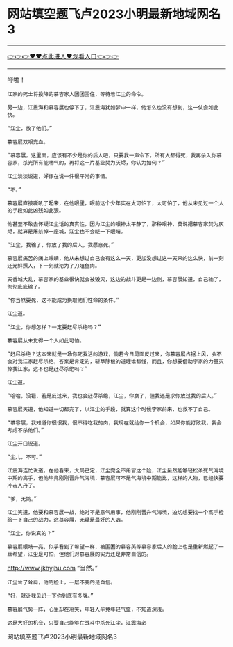 # 网站填空题飞卢2023小明最新地域网名3

<hr/> <a href="https://github.com/fetiyung/dhjui/issues/3">👉👉👉♥♥点此进入♥观看入口👈👉👉</a><hr/>


哗啦！

    江家的死士将投降的慕容家人团团围住，等待着江尘的命令。

    另一边，江震海和慕容展也停下了，江震海犹如梦中一样，他怎么也没有想到，这一仗会如此快。

    “江尘，放了他们。”

    慕容展双眼充血。

    “慕容展，这里面，应该有不少是你的后人吧，只要我一声令下，所有人都得死，我再杀入你慕容家，杀光所有能喘气的，再将这一片基业焚为灰烬，你认为如何？”

    江尘淡淡说道，好像在说一件很平常的事情。

    “不。”

    慕容展直接嘶吼了起来，在他眼里，眼前这个少年实在太可怕了，太可怕了，他从未见过一个人的手段如此凶残如此狠。

    他甚至不敢去怀疑江尘话的真实性，因为江尘的眼神太平静了，那种眼神，莫说把慕容家焚为灰烬，就算是屠杀掉一座城，江尘也不会眨一下眼睛。

    “江尘，我输了，你放了我的后人，我愿意死。”

    慕容展痛苦的闭上眼睛，他从未想过自己会有这么一天，更加没想过这一天来的这么快，前一刻还光鲜照人，下一刻就沦为了刀俎鱼肉。

    天香城大乱，慕容家的基业很快就会被毁灭，这边的战斗更是一边倒，慕容展知道，自己输了，彻彻底底输了。

    “你当然要死，这不能成为换取他们性命的条件。”

    江尘道。

    “江尘，你想怎样？一定要赶尽杀绝吗？”

    慕容展从未觉得一个人如此可怕。

    “赶尽杀绝？这本来就是一场你死我活的游戏，倘若今日局面反过来，你慕容展占据上风，会不会对我江家赶尽杀绝，答案是肯定的，斩草除根的道理谁都懂，而且，你想要借助李家的力量灭掉我江家，这不也是赶尽杀绝吗？”

    江尘道。

    “哈哈，没错，若是反过来，我也会赶尽杀绝，江尘，你赢了，但我还是求你放过我的后人。”

    慕容展笑道，他知道一切都完了，以江尘的手段，就算这个时候李家前来，也救不了自己。

    “慕容展，我知道你很恨我，恨不得吃我的肉，我现在就给你一个机会，如果你能打败我，我会考虑不杀他们。”

    江尘开口说道。

    “尘儿，不可。”

    江震海连忙说道，在他看来，大局已定，江尘完全不用冒这个险，江尘虽然能够轻松杀死气海境中期的高手，但他毕竟刚刚晋升气海境，慕容展可不是气海境中期能比，这样的人物，已经快要冲击人丹了。

    “爹，无妨。”

    江尘笑道，他要和慕容展一战，绝对不是意气用事，他刚刚晋升气海境，迫切想要找一个高手检验一下自己的战力，这慕容展，无疑是最好的人选。

    “江尘，你说真的？”

    慕容展眼睛一亮，似乎看到了希望一样，被围困的慕容英等慕容家后人的脸上也是重新燃起了一丝希望，江尘是可怕，但他们对慕容展的实力还是非常自信的。
http://www.jkhyjhu.com
    “当然。”

    江尘耸了耸肩，他的脸上，一层不变的是自信。

    “好，就让我见识一下你到底有多强。”

    慕容展气势一阵，心里却在冷笑，年轻人毕竟年轻气盛，不知道深浅。

    这是大好的机会，只要自己能够在战斗中杀死江尘，江震海必
网站填空题飞卢2023小明最新地域网名3
